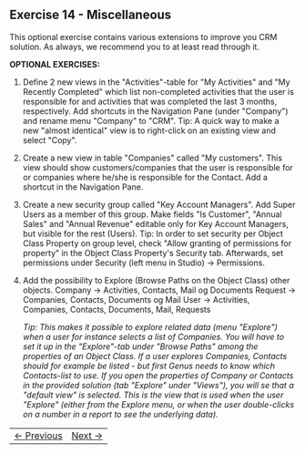 ## Exercise 14 - Miscellaneous

This optional exercise contains various extensions to improve you CRM solution. As always, we recommend you to at least read through it.

**OPTIONAL EXERCISES:**

1. Define 2 new views in the "Activities"-table for "My Activities" and "My Recently Completed" which list non-completed activities that the user is responsible for and activities that was completed the last 3 months, respectively. Add shortcuts in the Navigation Pane (under "Company") and rename menu "Company" to "CRM".
   Tip: A quick way to make a new "almost identical" view is to right-click on an existing view and select "Copy".

2. Create a new view in table "Companies" called "My customers". This view should show customers/companies that the user is responsible for or companies where he/she is responsible for the Contact. Add a shortcut in the Navigation Pane.

3. Create a new security group called "Key Account Managers". Add Super Users as a member of this group. Make fields "Is Customer", "Annual Sales" and "Annual Revenue" editable only for Key Account Managers, but visible for the rest (Users).
   Tip: In order to set security per Object Class Property on group level, check "Allow granting of permissions for property" in the Object Class Property's Security tab. Afterwards, set permissions under Security (left menu in Studio) -> Permissions.

4. Add the possibility to Explore (Browse Paths on the Object Class) other objects.
   Company -> Activities, Contacts, Mail og Documents
   Request -> Companies, Contacts, Documents og Mail
   User -> Activities, Companies, Contacts, Documents, Mail, Requests

   *Tip: This makes it possible to explore related data (menu "Explore") when a user for instance selects a list of Companies. You will have to set it up in the "Explore"-tab under "Browse Paths" among the properties of an Object Class. If a user explores Companies, Contacts should for example be listed - but first Genus needs to know which Contacts-list to use. If you open the properties of Company or Contacts in the provided solution (tab "Explore" under "Views"), you will se that a "default view" is selected. This is the view that is used when the user "Explore" (either from the Explore menu, or when the user double-clicks on a number in a report to see the underlying data).* 


<table>
   <tr><td><a href="exercise-13.md"><- Previous</a></td><td align="right"><a href="exercise-15.md">Next -></a></td></tr>
</table>
